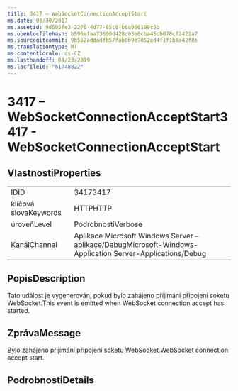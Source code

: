 ```yaml
---
title: 3417 – WebSocketConnectionAcceptStart
ms.date: 03/30/2017
ms.assetid: 9d595fe3-2276-4d77-85c8-b6a966199c5b
ms.openlocfilehash: b596efaa73690d428c03e6cba45cb078cf2421a7
ms.sourcegitcommit: 9b552addadfb57fab0b9e7852ed4f1f1b8a42f8e
ms.translationtype: MT
ms.contentlocale: cs-CZ
ms.lasthandoff: 04/23/2019
ms.locfileid: "61748822"
---
```

# <a name="3417---websocketconnectionacceptstart"></a><span data-ttu-id="a8a0d-102">3417 – WebSocketConnectionAcceptStart</span><span class="sxs-lookup"><span data-stu-id="a8a0d-102">3417 - WebSocketConnectionAcceptStart</span></span>
## <a name="properties"></a><span data-ttu-id="a8a0d-103">Vlastnosti</span><span class="sxs-lookup"><span data-stu-id="a8a0d-103">Properties</span></span>  
  
|||  
|-|-|  
|<span data-ttu-id="a8a0d-104">ID</span><span class="sxs-lookup"><span data-stu-id="a8a0d-104">ID</span></span>|<span data-ttu-id="a8a0d-105">3417</span><span class="sxs-lookup"><span data-stu-id="a8a0d-105">3417</span></span>|  
|<span data-ttu-id="a8a0d-106">klíčová slova</span><span class="sxs-lookup"><span data-stu-id="a8a0d-106">Keywords</span></span>|<span data-ttu-id="a8a0d-107">HTTP</span><span class="sxs-lookup"><span data-stu-id="a8a0d-107">HTTP</span></span>|  
|<span data-ttu-id="a8a0d-108">úroveň</span><span class="sxs-lookup"><span data-stu-id="a8a0d-108">Level</span></span>|<span data-ttu-id="a8a0d-109">Podrobnosti</span><span class="sxs-lookup"><span data-stu-id="a8a0d-109">Verbose</span></span>|  
|<span data-ttu-id="a8a0d-110">Kanál</span><span class="sxs-lookup"><span data-stu-id="a8a0d-110">Channel</span></span>|<span data-ttu-id="a8a0d-111">Aplikace Microsoft Windows Server – aplikace/Debug</span><span class="sxs-lookup"><span data-stu-id="a8a0d-111">Microsoft-Windows-Application Server-Applications/Debug</span></span>|  
  
## <a name="description"></a><span data-ttu-id="a8a0d-112">Popis</span><span class="sxs-lookup"><span data-stu-id="a8a0d-112">Description</span></span>  
 <span data-ttu-id="a8a0d-113">Tato událost je vygenerován, pokud bylo zahájeno přijímání připojení soketu WebSocket.</span><span class="sxs-lookup"><span data-stu-id="a8a0d-113">This event is emitted when WebSocket connection accept has started.</span></span>  
  
## <a name="message"></a><span data-ttu-id="a8a0d-114">Zpráva</span><span class="sxs-lookup"><span data-stu-id="a8a0d-114">Message</span></span>  
 <span data-ttu-id="a8a0d-115">Bylo zahájeno přijímání připojení soketu WebSocket.</span><span class="sxs-lookup"><span data-stu-id="a8a0d-115">WebSocket connection accept start.</span></span>  
  
## <a name="details"></a><span data-ttu-id="a8a0d-116">Podrobnosti</span><span class="sxs-lookup"><span data-stu-id="a8a0d-116">Details</span></span>
